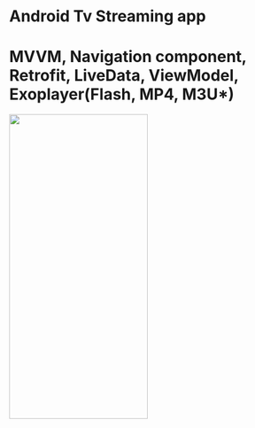 # Android Tv Streaming app
# MVVM, Navigation component, Retrofit, LiveData, ViewModel, Exoplayer(Flash, MP4, M3U*)
<img src="https://github.com/naeemazizandroid/ToDoApp/assets/167659156/dc63390f-6fea-470a-8e18-f32ea935ed5b" width="250" height="550"/>

